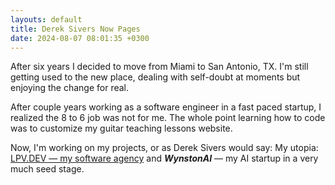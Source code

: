 ```yaml
---
layouts: default
title: Derek Sivers Now Pages
date: 2024-08-07 08:01:35 +0300
---
```


After six years I decided to move from Miami to San Antonio, TX. I'm still getting used to the new place, dealing with self-doubt at moments but enjoying the change for real.

After couple years working as a software engineer in a fast paced startup, I realized the 8 to 6 job was not for me. The whole point learning how to code was to customize my guitar teaching lessons website.

Now, I'm working on my projects, or as Derek Sivers would say: My utopia: [LPV.DEV — my software agency](https://lpv.dev) and <i><strong>WynstonAI</strong></i> — my AI startup in a very much seed stage.